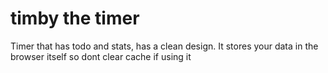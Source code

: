 # timby the timer 
Timer that has todo and stats, has a clean design. It stores your data in the browser itself so dont clear cache if using it
